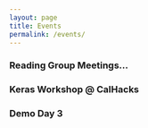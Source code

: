 ```yaml
---
layout: page
title: Events
permalink: /events/
---
```


### Reading Group Meetings...

### Keras Workshop @ CalHacks

### Demo Day 3
